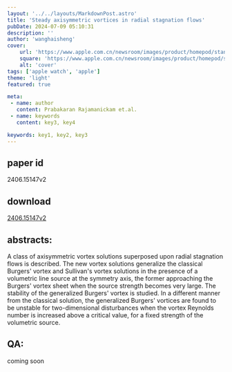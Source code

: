 ```yaml
---
layout: '../../layouts/MarkdownPost.astro'
title: 'Steady axisymmetric vortices in radial stagnation flows'
pubDate: 2024-07-09 05:10:31
description: ''
author: 'wanghaisheng'
cover:
    url: 'https://www.apple.com.cn/newsroom/images/product/homepod/standard/Apple-HomePod-hero-230118_big.jpg.large_2x.jpg'
    square: 'https://www.apple.com.cn/newsroom/images/product/homepod/standard/Apple-HomePod-hero-230118_big.jpg.large_2x.jpg'
    alt: 'cover'
tags: ['apple watch', 'apple'] 
theme: 'light'
featured: true

meta:
 - name: author
   content: Prabakaran Rajamanickam et.al.
 - name: keywords
   content: key3, key4

keywords: key1, key2, key3
---
```


## paper id
2406.15147v2
## download
[2406.15147v2](http://arxiv.org/abs/2406.15147v2)
## abstracts:
A class of axisymmetric vortex solutions superposed upon radial stagnation flows is described. The new vortex solutions generalize the classical Burgers' vortex and Sullivan's vortex solutions in the presence of a volumetric line source at the symmetry axis, the former approaching the Burgers' vortex sheet when the source strength becomes very large. The stability of the generalized Burgers' vortex is studied. In a different manner from the classical solution, the generalized Burgers' vortices are found to be unstable for two-dimensional disturbances when the vortex Reynolds number is increased above a critical value, for a fixed strength of the volumetric source.
## QA:
coming soon
